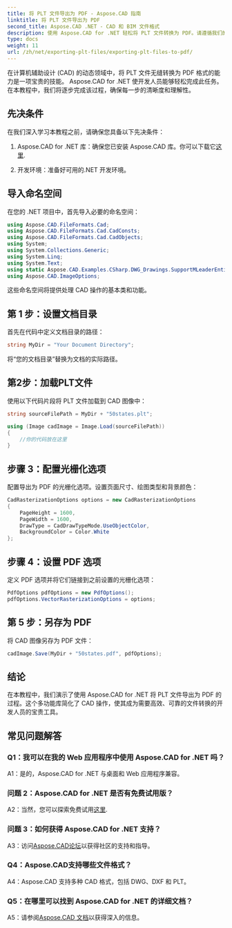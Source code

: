 ```yaml
---
title: 将 PLT 文件导出为 PDF - Aspose.CAD 指南
linktitle: 将 PLT 文件导出为 PDF
second_title: Aspose.CAD .NET - CAD 和 BIM 文件格式
description: 使用 Aspose.CAD for .NET 轻松将 PLT 文件转换为 PDF。请遵循我们的分步指南，以获得无缝集成和可靠的结果。
type: docs
weight: 11
url: /zh/net/exporting-plt-files/exporting-plt-files-to-pdf/
---
```

在计算机辅助设计 (CAD) 的动态领域中，将 PLT 文件无缝转换为 PDF 格式的能力是一项宝贵的技能。 Aspose.CAD for .NET 使开发人员能够轻松完成此任务。在本教程中，我们将逐步完成该过程，确保每一步的清晰度和理解性。

## 先决条件

在我们深入学习本教程之前，请确保您具备以下先决条件：

1.  Aspose.CAD for .NET 库：确保您已安装 Aspose.CAD 库。你可以下载它[这里](https://releases.aspose.com/cad/net/).

2. 开发环境：准备好可用的.NET 开发环境。

## 导入命名空间

在您的 .NET 项目中，首先导入必要的命名空间：

```csharp
using Aspose.CAD.FileFormats.Cad;
using Aspose.CAD.FileFormats.Cad.CadConsts;
using Aspose.CAD.FileFormats.Cad.CadObjects;
using System;
using System.Collections.Generic;
using System.Linq;
using System.Text;
using static Aspose.CAD.Examples.CSharp.DWG_Drawings.SupportMLeaderEntityForDWGFormat;
using Aspose.CAD.ImageOptions;
```

这些命名空间将提供处理 CAD 操作的基本类和功能。

## 第 1 步：设置文档目录

首先在代码中定义文档目录的路径：

```csharp
string MyDir = "Your Document Directory";
```

将“您的文档目录”替换为文档的实际路径。

## 第2步：加载PLT文件

使用以下代码片段将 PLT 文件加载到 CAD 图像中：

```csharp
string sourceFilePath = MyDir + "50states.plt";

using (Image cadImage = Image.Load(sourceFilePath))
{
    //你的代码放在这里
}
```

## 步骤 3：配置光栅化选项

配置导出为 PDF 的光栅化选项。设置页面尺寸、绘图类型和背景颜色：

```csharp
CadRasterizationOptions options = new CadRasterizationOptions
{
    PageHeight = 1600,
    PageWidth = 1600,
    DrawType = CadDrawTypeMode.UseObjectColor,
    BackgroundColor = Color.White
};
```

## 步骤 4：设置 PDF 选项

定义 PDF 选项并将它们链接到之前设置的光栅化选项：

```csharp
PdfOptions pdfOptions = new PdfOptions();
pdfOptions.VectorRasterizationOptions = options;
```

## 第 5 步：另存为 PDF

将 CAD 图像另存为 PDF 文件：

```csharp
cadImage.Save(MyDir + "50states.pdf", pdfOptions);
```

## 结论

在本教程中，我们演示了使用 Aspose.CAD for .NET 将 PLT 文件导出为 PDF 的过程。这个多功能库简化了 CAD 操作，使其成为需要高效、可靠的文件转换的开发人员的宝贵工具。

## 常见问题解答

### Q1：我可以在我的 Web 应用程序中使用 Aspose.CAD for .NET 吗？

A1：是的，Aspose.CAD for .NET 与桌面和 Web 应用程序兼容。

### 问题 2：Aspose.CAD for .NET 是否有免费试用版？

 A2：当然，您可以探索免费试用[这里](https://releases.aspose.com/).

### 问题 3：如何获得 Aspose.CAD for .NET 支持？

 A3：访问[Aspose.CAD论坛](https://forum.aspose.com/c/cad/19)以获得社区的支持和指导。

### Q4：Aspose.CAD支持哪些文件格式？

A4：Aspose.CAD 支持多种 CAD 格式，包括 DWG、DXF 和 PLT。

### Q5：在哪里可以找到 Aspose.CAD for .NET 的详细文档？

 A5：请参阅[Aspose.CAD 文档](https://reference.aspose.com/cad/net/)以获得深入的信息。